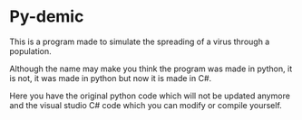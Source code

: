 # Py-demic

This is a program made to simulate the spreading of a virus through a population.

Although the name may make you think the program was made in python, it is not, it was made in python but now it is made in C#.

Here you have the original python code which will not be updated anymore and the visual studio C# code which you can modify or compile yourself.